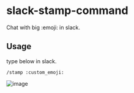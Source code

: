 # slack-stamp-command

Chat with big :emoji: in slack.

## Usage

type below in slack.

`/stamp :custom_emoji:`

![image](https://github.com/ringogirl/slack-stamp-command/raw/master/image.gif)
